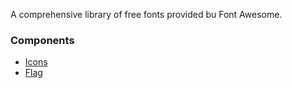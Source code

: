 A comprehensive library of free fonts provided bu Font Awesome.

### Components

- [Icons](/#/Iconography/Icons)
- [Flag](/#/Iconography/Flag)
